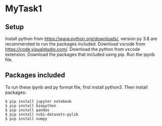 # MyTask1

## Setup
Install python from https://www.python.org/downloads/, version py 3.8 are recommended to run the packages included.
Download vscode from https://code.visualstudio.com/.
Download the python from vscode extension.
Download the packages that included using pip.
Run the ipynb file.

## Packages included
To run these ipynb and py format file, first install python3.
Then install packages:

```
$ pip install jupyter notebook
$ pip install biopython
$ pip install pandas
$ pip install ncbi-datasets-pylib
$ pip install numpy
```
